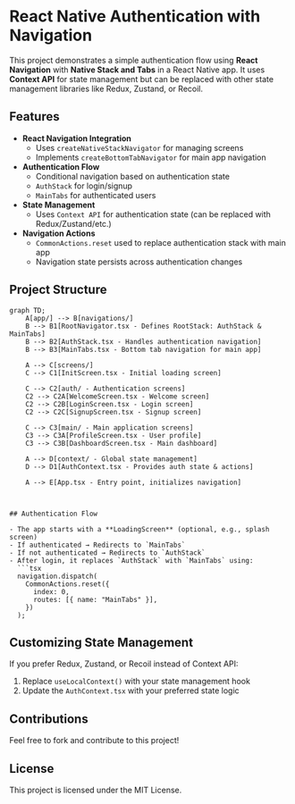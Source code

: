 # React Native Authentication with Navigation

This project demonstrates a simple authentication flow using **React Navigation** with **Native Stack and Tabs** in a React Native app. It uses **Context API** for state management but can be replaced with other state management libraries like Redux, Zustand, or Recoil.

## Features

- **React Navigation Integration**
  - Uses `createNativeStackNavigator` for managing screens
  - Implements `createBottomTabNavigator` for main app navigation
- **Authentication Flow**
  - Conditional navigation based on authentication state
  - `AuthStack` for login/signup
  - `MainTabs` for authenticated users
- **State Management**
  - Uses `Context API` for authentication state (can be replaced with Redux/Zustand/etc.)
- **Navigation Actions**
  - `CommonActions.reset` used to replace authentication stack with main app
  - Navigation state persists across authentication changes

## Project Structure

````mermaid
graph TD;
    A[app/] --> B[navigations/]
    B --> B1[RootNavigator.tsx - Defines RootStack: AuthStack & MainTabs]
    B --> B2[AuthStack.tsx - Handles authentication navigation]
    B --> B3[MainTabs.tsx - Bottom tab navigation for main app]

    A --> C[screens/]
    C --> C1[InitScreen.tsx - Initial loading screen]

    C --> C2[auth/ - Authentication screens]
    C2 --> C2A[WelcomeScreen.tsx - Welcome screen]
    C2 --> C2B[LoginScreen.tsx - Login screen]
    C2 --> C2C[SignupScreen.tsx - Signup screen]

    C --> C3[main/ - Main application screens]
    C3 --> C3A[ProfileScreen.tsx - User profile]
    C3 --> C3B[DashboardScreen.tsx - Main dashboard]

    A --> D[context/ - Global state management]
    D --> D1[AuthContext.tsx - Provides auth state & actions]

    A --> E[App.tsx - Entry point, initializes navigation]



## Authentication Flow

- The app starts with a **LoadingScreen** (optional, e.g., splash screen)
- If authenticated → Redirects to `MainTabs`
- If not authenticated → Redirects to `AuthStack`
- After login, it replaces `AuthStack` with `MainTabs` using:
  ```tsx
  navigation.dispatch(
    CommonActions.reset({
      index: 0,
      routes: [{ name: "MainTabs" }],
    })
  );
````

## Customizing State Management

If you prefer Redux, Zustand, or Recoil instead of Context API:

1. Replace `useLocalContext()` with your state management hook
2. Update the `AuthContext.tsx` with your preferred state logic

## Contributions

Feel free to fork and contribute to this project!

## License

This project is licensed under the MIT License.
